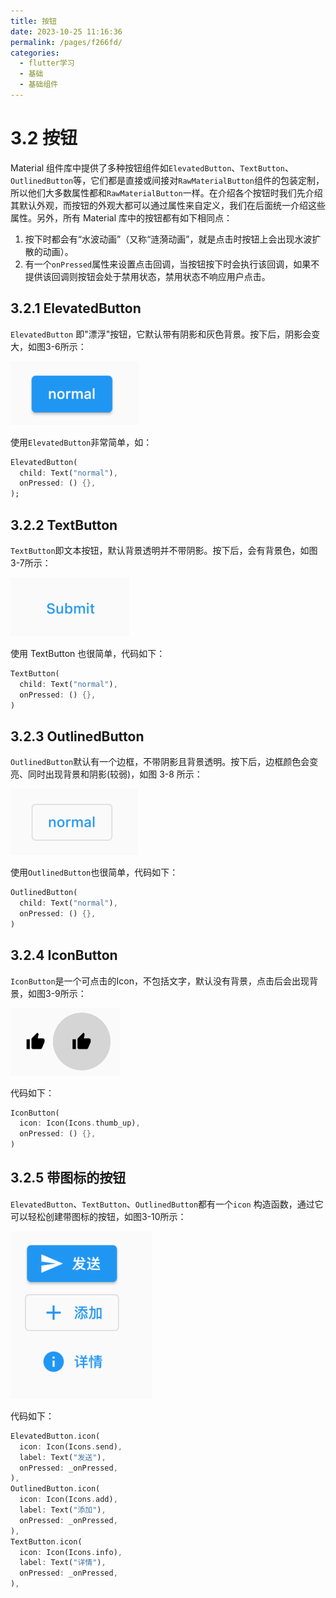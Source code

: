 ```yaml
---
title: 按钮
date: 2023-10-25 11:16:36
permalink: /pages/f266fd/
categories:
  - flutter学习
  - 基础
  - 基础组件
---
```

# 3.2 按钮

Material 组件库中提供了多种按钮组件如`ElevatedButton`、`TextButton`、`OutlinedButton`等，它们都是直接或间接对`RawMaterialButton`组件的包装定制，所以他们大多数属性都和`RawMaterialButton`一样。在介绍各个按钮时我们先介绍其默认外观，而按钮的外观大都可以通过属性来自定义，我们在后面统一介绍这些属性。另外，所有 Material 库中的按钮都有如下相同点：

1. 按下时都会有“水波动画”（又称“涟漪动画”，就是点击时按钮上会出现水波扩散的动画）。
2. 有一个`onPressed`属性来设置点击回调，当按钮按下时会执行该回调，如果不提供该回调则按钮会处于禁用状态，禁用状态不响应用户点击。

## 3.2.1 ElevatedButton

`ElevatedButton` 即"漂浮"按钮，它默认带有阴影和灰色背景。按下后，阴影会变大，如图3-6所示：

![图3-6](../imgs/3-6.png)

使用`ElevatedButton`非常简单，如：

```dart
ElevatedButton(
  child: Text("normal"),
  onPressed: () {},
);
```

## 3.2.2 TextButton

`TextButton`即文本按钮，默认背景透明并不带阴影。按下后，会有背景色，如图3-7所示：

![图3-7](../imgs/3-7.png)

使用 TextButton 也很简单，代码如下：

```dart
TextButton(
  child: Text("normal"),
  onPressed: () {},
)
```

## 3.2.3 OutlinedButton

`OutlinedButton`默认有一个边框，不带阴影且背景透明。按下后，边框颜色会变亮、同时出现背景和阴影(较弱)，如图 3-8 所示：

![图3-8](../imgs/3-8.png)

使用`OutlinedButton`也很简单，代码如下：

```dart
OutlinedButton(
  child: Text("normal"),
  onPressed: () {},
)
```

## 3.2.4 IconButton

`IconButton`是一个可点击的Icon，不包括文字，默认没有背景，点击后会出现背景，如图3-9所示：

![图3-9](../imgs/3-9.png)

代码如下：

```dart
IconButton(
  icon: Icon(Icons.thumb_up),
  onPressed: () {},
)
```



## 3.2.5 带图标的按钮

`ElevatedButton`、`TextButton`、`OutlinedButton`都有一个`icon` 构造函数，通过它可以轻松创建带图标的按钮，如图3-10所示：

![图3-10](../imgs/3-10.png)

代码如下：

```dart
ElevatedButton.icon(
  icon: Icon(Icons.send),
  label: Text("发送"),
  onPressed: _onPressed,
),
OutlinedButton.icon(
  icon: Icon(Icons.add),
  label: Text("添加"),
  onPressed: _onPressed,
),
TextButton.icon(
  icon: Icon(Icons.info),
  label: Text("详情"),
  onPressed: _onPressed,
),
```

